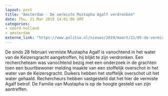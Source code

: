 ```yaml
---
layout: post
title: "Amsterdam - De vermiste Mustapha Agalf verdronken"
date: Thu, 21 Mar 2019 14:01:00 GMT
categories: 
- noord-holland 
- amsterdam 
externe_link: "https://www.politie.nl/nieuws/2019/maart/21/05-de-vermiste-mustapha-agalf-verdronken.html"
---
```


De sinds 28 februari vermiste Mustapha Agalf is vanochtend in het water van de Keizersgracht aangetroffen, hij blijkt te zijn verdronken. Een rechercheteam was vanochtend bezig met een onderzoek in de grachten toen een buurtbewoner melding maakte van een stoffelijk overschot in het water van de Keizersgracht. Duikers hebben het stoffelijk overschot uit het water gehaald. Rechercheurs hebben vastgesteld dat het hier de vermiste Agalf betrof. De Familie van Mustapha is op de hoogte gesteld van zijn aantreffen.
